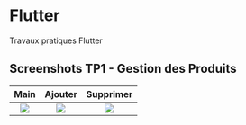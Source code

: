 # Flutter
Travaux pratiques Flutter

## Screenshots TP1 - Gestion des Produits
| Main | Ajouter | Supprimer |
| :---: | :---: | :---: |
| ![](Main.png) | ![](Ajouter.png) | ![](Supprimer.png) |
